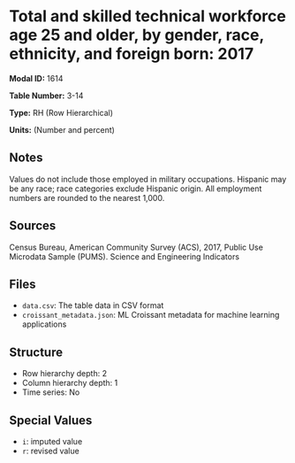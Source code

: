 # Total and skilled technical workforce age 25 and older, by gender, race, ethnicity, and foreign born: 2017

**Modal ID:** 1614

**Table Number:** 3-14

**Type:** RH (Row Hierarchical)

**Units:** (Number and percent)

## Notes

Values do not include those employed in military occupations. Hispanic may be any race; race categories exclude Hispanic origin. All employment numbers are rounded to the nearest 1,000.

## Sources

Census Bureau, American Community Survey (ACS), 2017, Public Use Microdata Sample (PUMS). Science and Engineering Indicators

## Files

- `data.csv`: The table data in CSV format
- `croissant_metadata.json`: ML Croissant metadata for machine learning applications

## Structure

- Row hierarchy depth: 2
- Column hierarchy depth: 1
- Time series: No

## Special Values

- `i`: imputed value
- `r`: revised value
